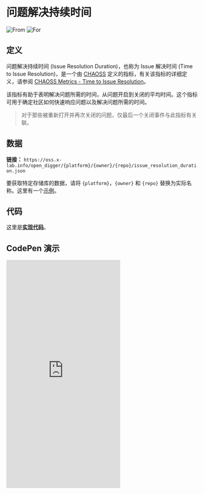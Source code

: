 # 问题解决持续时间

![From](https://img.shields.io/badge/来自-CHAOSS-blue) ![For](https://img.shields.io/badge/用于-仓库-blue)

## 定义

问题解决持续时间 (Issue Resolution Duration)，也称为 Issue 解决时间 (Time to Issue Resolution)，是一个由 [CHAOSS](https://chaoss.community) 定义的指标，有关该指标的详细定义，请参阅 [CHAOSS Metrics - Time to Issue Resolution](https://chaoss.community/zh-CN/kb/metric-issue-resolution-duration/)。

该指标有助于表明解决问题所需的时间，从问题开启到关闭的平均时间。这个指标可用于确定社区如何快速响应问题以及解决问题所需的时间。

> 对于那些被重新打开并再次关闭的问题，仅最后一个关闭事件与此指标有关联。

## 数据

**链接：** `https://oss.x-lab.info/open_digger/{platform}/{owner}/{repo}/issue_resolution_duration.json`

要获取特定存储库的数据，请将 `{platform}`，`{owner}` 和 `{repo}` 替换为实际名称。这里有一个[示例](https://oss.x-lab.info/open_digger/github/X-lab2017/open-digger/issue_resolution_duration.json)。

## 代码

这里是[**实现代码**](https://github.com/X-lab2017/open-digger/blob/master/src/metrics/chaoss.ts#L292)。

## CodePen 演示

<iframe height="600" scrolling="no" title="OpenDigger - [CHAOSS] Time Duration Related Metrics" src="https://codepen.io/frank-zsy/embed/VwBqwaP?type=issue_resolution_duration&default-tab=js%2Cresult&editable=true" frameborder="no" loading="lazy" allowtransparency="true" allowfullscreen="true">
  See the Pen <a href="https://codepen.io/frank-zsy/pen/VwBqwaP">
  OpenDigger - [CHAOSS] Time Duration Related Metrics</a> by Frank Zhao (<a href="https://codepen.io/frank-zsy">@frank-zsy</a>)
  on <a href="https://codepen.io">CodePen</a>.
</iframe>

